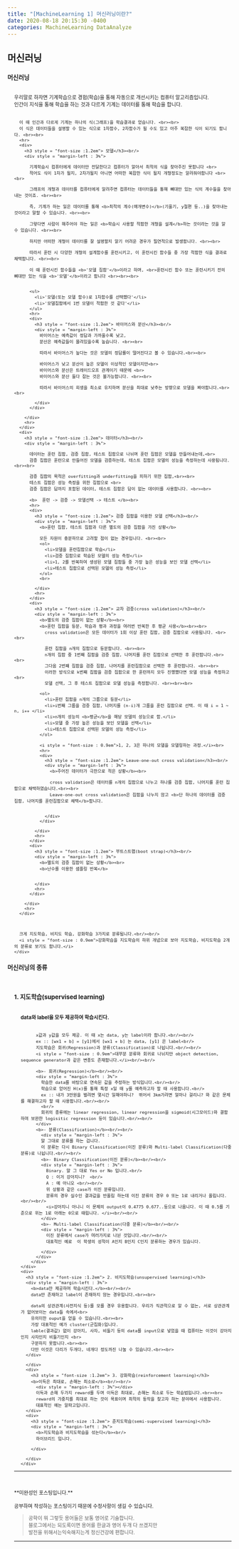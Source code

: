 ```yaml
---
title: "[MachineLearning 1] 머신러닝이란?"
date: 2020-08-18 20:15:30 -0400
categories: MachineLearning DataAnalyze
---
```


## 머신러닝

<div style = "font-size :0.8em">
  <div>
    <h3 style = "font-size :1.2em"> 머신러닝</h3><br/>
    <div style = "margin-left : 3%">
      우리말로 하자면 기계학습으로 경험(학습)을 통해 자동으로 개선시키는 컴퓨터 알고리즘입니다.<br/>
      인간이 지식을 통해 학습을 하는 것과 다르게 기계는 데이터를 통해 학습을 합니다.<br><br>

      이 때 인간과 다르게 기계는 하나의 식(그래프)을 학습결과로 얻습니다. <br><br>
      이 식은 데이터들을 설명할 수 있는 식으로 1차함수, 2차함수가 될 수도 있고 아주 복잡한 식이 되기도 합니다. <br><br>
      <hr>
      <div>
        <h3 style = "font-size :1.2em"> 모델</h3><br/>
        <div style = "margin-left : 3%">

          기계학습시 컴퓨터에게 데이터만 전달한다고 컴퓨터가 알아서 최적의 식을 찾아주진 못합니다 <br>
          적어도 식이 1차가 될지, 2차가될지 아니면 어떠한 복잡한 식이 될지 개형정도는 알려줘야합니다 <br><br>

          그래프의 개형과 데이터를 컴퓨터에게 알려주면 컴퓨터는 데이터들을 통해 뼈대만 있는 식의 계수들을 찾아내는 것이죠. <br><br>

          즉, 기계가 하는 일은 데이터를 통해 <b>최적의 계수(매개변수)</b>(기울기, y절편 등..)을 찾아내는 것이라고 말할 수 있습니다. <br><br>

          그렇다면 사람이 해주어야 하는 일은 <b>학습시 사용할 적합한 개형을 설계</b>하는 것이라는 것을 알 수 있습니다. <br><br>

          하지만 어떠한 개형이 데이터를 잘 설명할지 알기 어려운 경우가 필연적으로 발생합니다. <br><br>

          따라서 훈련 시 다양한 개형의 설계함수를 훈련시키고, 이 훈련시킨 함수들 중 가장 적합한 식을 결과로 채택합니다. <br><br>

          이 때 훈련시킨 함수들을 <b>'모델 집합'</b>이라고 하며, <br>훈련시킨 함수 또는 훈련시키기 전의 뼈대만 있는 식을 <b>'모델'</b>이라고 합니다 <br><br><br>


          <ul>
            <li>'모델(또는 모델 함수)로 1차함수를 선택했다'</li>
            <li>'모델집합에서 1번 모델이 적합한 것 같다'</li>
          </ul>
          <hr>
          <div>
            <h3 style = "font-size :1.2em"> 바이어스와 분산</h3><br/>
            <div style = "margin-left : 3%">
              바이어스는 예측값이 정답과 가까울수록 낮고,
              분산은 예측값들이 몰려있을수록 높습니다. <br><br>

              따라서 바이어스가 높다는 것은 모델의 정답률이 떨어진다고 볼 수 있습니다.<br><br>

              바이어스가 낮고 분산이 높은 모델이 이상적인 모델이지만<br>
              바이어스와 분산은 트레이드오프 관계이기 때문에 <br>
              바이어스와 분산 둘다 잡는 것은 불가능합니다. <br><br>

              따라서 바이어스의 희생을 최소로 유지하며 분산을 최대로 낮추는 방향으로 모델을 짜야합니다.<br><br>

            </div>
          </div>

        </div>
        <hr>
      </div>
      <div>
        <h3 style = "font-size :1.2em"> 데이터</h3><br/>
        <div style = "margin-left : 3%">

          데이터는 훈련 집합, 검증 집합, 테스트 집합으로 나뉘며 훈련 집합은 모델을 만들어내는데,<br>
          검증 집합은 훈련으로 만들어진 모델을 검증하는데, 테스트 집합은 모델의 성능을 측정하는데 사용됩니다. <br><br>

          검증 집합의 목적은 overfitting과 underfitting을 피하기 위한 집합,<br><br>
          테스트 집합은 성능 측정을 위한 집합으로 <br>
          검증 집합은 답까지 포함된 데이터, 테스트 집합은 답이 없는 데이터를 사용합니다. <br><br>

          <b>  훈련 -> 검증 -> 모델선택 -> 테스트 </b><br>
          <hr>
          <div>
            <h3 style = "font-size :1.2em"> 검증 집합을 이용한 모델 선택</h3><br/>
            <div style = "margin-left : 3%">
              <b>훈련 집합, 테스트 집합과 다른 별도의 검증 집합을 가진 상황</b>

              모든 자원이 충분하므로 고려할 점이 없는 경우입니다. <br><br>
              <ol>
                <li>모델을 훈련집합으로 학습</li>
                <li>검증 집합으로 학습된 모델의 성능 측정</li>
                <li>1, 2를 반복하여 생성된 모델 집합들 중 가장 높은 성능을 보인 모델 선택</li>
                <li>테스트 집합으로 선택된 모델의 성능 측정</li>
              </ol>
              <br>

            </div>
            <hr>
          </div>
          <div>
            <h3 style = "font-size :1.2em"> 교차 검증(cross validation)</h3><br/>
            <div style = "margin-left : 3%">
              <b>별도의 검증 집합이 없는 상황</b><br>
              <b>훈련 집합을 등분, 학습과 평과 과정을 여러번 반복한 후 평균 사용</b><br><br>
                cross validation은 모든 데이터가 1회 이상 훈련 집합, 검증 집합으로 사용됩니다. <br><br>

                훈련 집합을 n개의 집합으로 등분합니다. <br><br>
                n개의 집합 중 1번째 집합을 검증 집합, 나머지를 훈련 집합으로 선택한 후 훈련합니다.<br><br>
                그다음 2번째 집합을 검증 집합, 나머지를 훈련집합으로 선택한 후 훈련합니다. <br><br>
                이러한 방식으로 k번째 집합을 검증 집합으로 한 훈련까지 모두 진행했다면 모델 성능을 측정하고 <br>
                모델 선택, 그 후 테스트 집합으로 모델 성능을 측정합니다. <br><br><br>

              <ol>
                <li>훈련 집합을 n개의 그룹으로 등분</li>
                <li>i번째 그룹을 검증 집합, 나머지를 (n-i)개 그룹을 훈련 집합으로 선택. 이 때 i = 1 ~ n, i++ </li>
                <li>n개의 성능의 <b>평균</b>을 해당 모델의 성능으로 함.</li>
                <li>모델 중 가장 높은 성능을 보인 모델을 선택</li>
                <li>테스트 집합으로 선택된 모델의 성능 측정</li>
              </ol>

              <i style = "font-size : 0.9em">1, 2, 3은 하나의 모델을 모델링하는 과정.</i><br>
              <hr>
              <div>
                <h3 style = "font-size :1.2em"> Leave-one-out cross validation</h3><br/>
                <div style = "margin-left : 3%">
                  <b>주어진 데이터가 극한으로 적은 상황</b><br>

                  cross validation은 데이터를 n개의 집합으로 나누고 하나를 검증 집합, 나머지를 훈련 집합으로 채택하였습니다.<br><br>
                  Leave-one-out cross validation은 집합을 나누지 않고 <b>단 하나의 데이터를 검증 집합, 나머지를 훈련집합으로 채택</b>합니다.


                </div>
              </div>

            </div>
            <hr>
          </div>
          <div>
            <h3 style = "font-size :1.2em"> 부트스트랩(boot strap)</h3><br/>
            <div style = "margin-left : 3%">
              <b>별도의 검증 집합이 없는 상황</b><br>
              <b>난수를 이용한 샘플링 반복</b>


            </div>
            <hr>
          </div>

        </div>
        <hr>
      </div>



      크게 지도학습, 비지도 학습, 강화학습 3가지로 분류됩니다.<br/><br/>
      <i style = "font-size : 0.9em">강화학습을 지도학습의 하위 개념으로 보아 지도학습, 비지도학습 2개의 분류로 보기도 합니다.</i>
    </div>
  </div>
  <div>
    <h3 style = "font-size :1.2em"> 머신러닝의 종류</h3><br/>
    <div style = "margin-left : 3%">
      <div>
        <h3 style = "font-size :1.2em"> 1. 지도학습(supervised learning)</h3><br/>
        <div style = "margin-left : 3%">
          <b>data와 label을 모두 제공하여 학습시킨다.</b><br/><br/>

          x값과 y값을 모두 제공. 이 때 x는 data, y는 label이라 합니다.<br/><br/>
          ex :: [wx1 + b] = [y1]에서 [wx1 + b] 는 data, [y1] 은 label<br/>
          지도학습은 회귀(Regression)과 분류(Classification)로 나뉩니다.<br/><br/>
          <i style = "font-size : 0.9em">대부분 분류와 회귀로 나뉘지만 object detection, sequence generator과 같은 변종도 존재합니다.</i><br/><br/>

          <b>- 회귀(Regression)</b><br/><br/>
          <div style = "margin-left : 3%">
            학습한 data를 바탕으로 연속된 값을 추정하는 방식입니다.<br/><br/>
            학습으로 얻어진 H(x)를 통해 특정 x일 때 y를 예측하고자 할 때 사용합니다.<br/>
            ex :: 내가 3만원을 벌려면 몇시간 일해야하니?  뛰어서 3km가려면 얼마나 걸리니? 와 같은 문제를 해결하고자 할 때 사용합니다.<br/><br/>
            <br/>
            회귀의 종류에는 linear regression, linear regression을 sigmoid(시그모이드)와 결합하여 보완한 logisitic regression 등이 있습니다.<br/><br/>
          </div>
          <b>- 분류(Classification)</b><br/><br/>
            <div style = "margin-left : 3%">
            말 그대로 분류를 하는 겁니다.
            이 분류는 다시 Binary Classification(이진 분류)와 Multi-label Classification(다중 분류)로 나뉩니다.<br/><br/>
            <b>- Binary Classification(이진 분류)</b><br/><br/>
            <div style = "margin-left : 3%">
              Binary. 말 그 대로 Yes or No 입니다.<br/>
              Q : 이거 강아지니?  <br/>
              A : 예 아니오 <br/><br/>
              위 상황과 같은 case가 이진 분류입니다.
              분류의 경우 실수인 결과값을 반올림 하는데 이진 분류의 경우 0 또는 1로 내리거나 올립니다.<br/><br/>
              <i>강아지니 아니니 이 문제의 output이 0.4775 0.677..등으로 나옵니다. 이 때 0.5를 기준으로 위는 1로 아래는 0으로 때립니다. </i><br/><br/>
            </div>
            <b>- Multi-label Classification(다중 분류)</b><br/><br/>
            <div style = "margin-left : 3%">
              이진 분류에서 case가 여러가지로 나뉜 것입니다.<br/><br/>
              대표적인 예로  이 학생의 성적이 A인지 B인지 C인지 분류하는 경우가 있습니다.

            </div>
          </div>
        </div>
    </div>
    <div>
      <h3 style = "font-size :1.2em"> 2. 비지도학습(unsupervised learning)</h3>
      <div style = "margin-left : 3%">
        <b>data만 제공하여 학습시킨다.</b><br/><br/>
        data만 존재하고 label이 존재하지 않는 경우입니다.<br><br>

        data의 상관관계(사전지식 등)를 모를 경우 유용합니다. 우리가 직관적으로 알 수 없는, 서로 상관관계가 없어보이는 data들 속에서<br>
        유의미한 ouput을 얻을 수 있습니다.<br><br>
        가장 대표적인 예가 cluster(군집화)입니다.
        lable(결과값) 없이 강아지, 사자, 비둘기 등의 data를 input으로 넣었을 때 컴퓨터는 이것이 강아지인지 사자인지 비둘기인지 <br>
        구분하지 못합니다.<br><br>
        다만 이것은 다리가 두개다, 네개다 정도까진 나눌 수 있습니다.<br><br>
      </div>

      </div>
      <div>
        <h3 style = "font-size :1.2em"> 3. 강화학습(reinforcement learning)</h3>
        <b>이득은 최대로, 손해는 최소로</b><br/><br/>
          <div style = "margin-left : 3%"></div>
          이득과 손해 두가지 reward를 두며 이득은 최대로, 손해는 최소로 두는 학습법입니다.<br><br>
          reward의 가중치를 최대로 하는 것이 목표이며 최적의 동작을 찾고자 하는 분야에서 사용합니다.
          대표적인 예는 알파고입니다.
      </div>
      <div>
        <h3 style = "font-size :1.2em"> 준지도학습(semi-supervised learning)</h3>
        <div style = "margin-left : 3%">
          <b>지도학습과 비지도학습을 섞는다</b><br/>
          하이브리드 입니다.

        </div>

      </div>
    </div>
  </div>



  <div>
  </div>
  <hr/>
  <br/><br/> **미완성인 포스팅입니다.**
  <br/><br/> 공부하며 작성하는 포스팅이기 때문에 수정사항이 생길 수 있습니다.
  <blockquote> 공학이 뭐 그렇듯 용어들은 보통 영어로 기술합니다.<br/>
    블로그에서는 되도록이면 용어를 한글과 영어 두개 다 쓰겠지만<br/>
    발전을 위해서는익숙해지는게 정신건강에 편합니다.
  </blockquote>
  <hr/>
</div>
